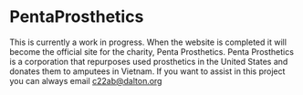 # PentaProsthetics
This is currently a work in progress. 
When the website is completed it will become the official site for the charity, Penta Prosthetics.
Penta Prosthetics is a corporation that repurposes used prosthetics in the United States and donates them to amputees in Vietnam.
If you want to assist in this project you can always email c22ab@dalton.org
